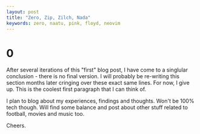 ```yaml
---
layout:	post
title: "Zero, Zip, Zilch, Nada"
keywords: zero, naatu, pink, floyd, neovim
---
```


# 0

After several iterations of this "first" blog post, I have come to a singlular conclusion - there is no final version. I will probably be re-writing this section months later cringing over these exact same lines. For now, I give up. This is the coolest first paragraph that I can think of.

I plan to blog about my experiences, findings and thoughts. Won't be 100% tech though. Will find some balance and post about other stuff related to football, movies and music too.

Cheers.
